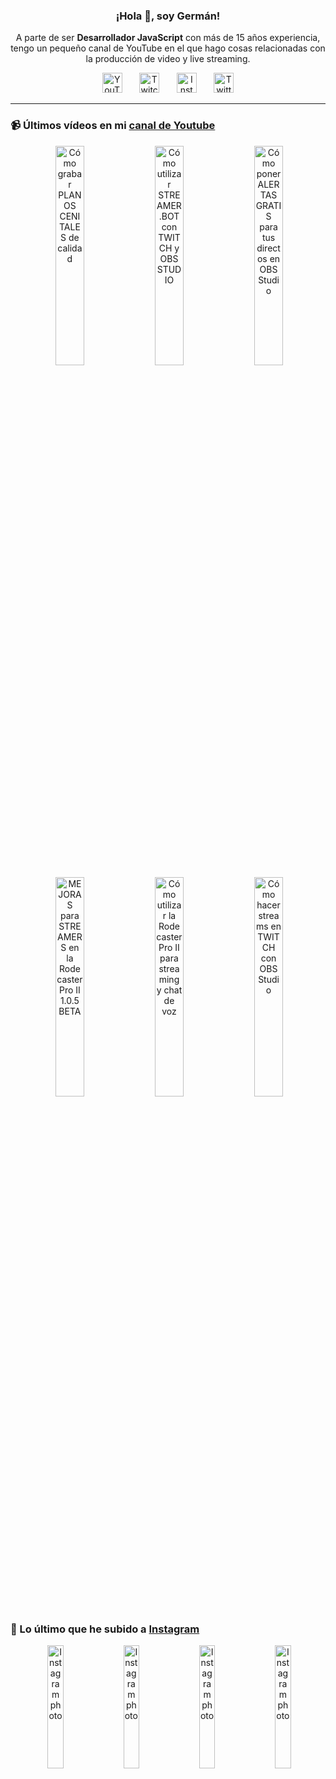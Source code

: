 <p align="center" width="300">
  <h3 align="center">¡Hola 👋, soy Germán!</h3>
</p>

<p align="center">A parte de ser <strong>Desarrollador JavaScript</strong> con más de 15 años experiencia, tengo un pequeño canal de YouTube en el que hago cosas relacionadas con la producción de video y live streaming.</p>

<p align="center">
  <a href="https://youtube.com/@germix" target="blank"><img src="https://cdn.simpleicons.org/youtube/FF0000" alt="YouTube" title="YouTube" width="32px" /></a>
  &#8287;&#8287;&#8287;&#8287;&#8287;
  <a href="https://twitch.tv/germix_tv" target="blank"><img src="https://cdn.simpleicons.org/twitch/9146FF" alt="Twitch" title="Twitch" width="32px" /></a>
  &#8287;&#8287;&#8287;&#8287;&#8287;
  <a href="https://instagram.com/germix_tv" target="blank"><img src="https://cdn.simpleicons.org/instagram/E4405F" alt="Instagram" title="Instagram" width="32px" /></a>
  &#8287;&#8287;&#8287;&#8287;&#8287;
  <a href="https://twitter.com/germix_tv" target="blank"><img src="https://cdn.simpleicons.org/twitter/1DA1F2" alt="Twitter" title="Twitter" width="32px" />
  </a>
</p>

<hr />

<p align="center">
  <h3>📹 Últimos vídeos en mi <a href="https://youtube.com/@germix?sub_confirmation=1" target="blank">canal de Youtube</a></h3>
</p>
<p align="center">&#8287;<a href="https://youtu.be/2XDhlqEN3cE" target="blank"><img width="30%" src="https://img.youtube.com/vi/2XDhlqEN3cE/mqdefault.jpg" alt="Cómo grabar PLANOS CENITALES de calidad" title="Cómo grabar PLANOS CENITALES de calidad" /></a>  &#8287;<a href="https://youtu.be/2AilFoiYnlc" target="blank"><img width="30%" src="https://img.youtube.com/vi/2AilFoiYnlc/mqdefault.jpg" alt="Cómo utilizar STREAMER.BOT con TWITCH y OBS STUDIO" title="Cómo utilizar STREAMER.BOT con TWITCH y OBS STUDIO" /></a>  &#8287;<a href="https://youtu.be/3EUPLZjGjkY" target="blank"><img width="30%" src="https://img.youtube.com/vi/3EUPLZjGjkY/mqdefault.jpg" alt="Cómo poner ALERTAS GRATIS para tus directos en OBS Studio" title="Cómo poner ALERTAS GRATIS para tus directos en OBS Studio" /></a><br />  &#8287;<a href="https://youtu.be/3mLzME7gODA" target="blank"><img width="30%" src="https://img.youtube.com/vi/3mLzME7gODA/mqdefault.jpg" alt="MEJORAS para STREAMERS en la Rodecaster Pro II 1.0.5 BETA" title="MEJORAS para STREAMERS en la Rodecaster Pro II 1.0.5 BETA" /></a>  &#8287;<a href="https://youtu.be/8784wBhHpVo" target="blank"><img width="30%" src="https://img.youtube.com/vi/8784wBhHpVo/mqdefault.jpg" alt="Cómo utilizar la Rodecaster Pro II para streaming y chat de voz" title="Cómo utilizar la Rodecaster Pro II para streaming y chat de voz" /></a>  &#8287;<a href="https://youtu.be/L-Fe5wee3uM" target="blank"><img width="30%" src="https://img.youtube.com/vi/L-Fe5wee3uM/mqdefault.jpg" alt="Cómo hacer streams en TWITCH con OBS Studio" title="Cómo hacer streams en TWITCH con OBS Studio" /></a></p>

<p align="center">
  <h3>📸 Lo último que he subido a <a href="https://instagram.com/germix_tv" target="blank">Instagram</a></h3>
</p>
<p align="center">&#8287;<a href='https://instagram.com/p/C7caQQexbRC' target='_blank'><img width='22.5%' src='https://instagram.fkiv3-1.fna.fbcdn.net/v/t51.29350-15/446468462_426895806865229_8517217280348753291_n.jpg?stp=dst-jpg_e15_fr_p1080x1080&_nc_ht=instagram.fkiv3-1.fna.fbcdn.net&_nc_cat=105&_nc_ohc=8DtIgIqlSiIQ7kNvgGJ5onD&edm=APU89FABAAAA&ccb=7-5&oh=00_AYDCDhu6KWefWY5uyfsuFQ_Mb6lP9usze6XOH0baXbgudw&oe=66568A1C&_nc_sid=bc0c2c' alt='Instagram photo' /></a>  &#8287;<a href='https://instagram.com/p/C67O235RjZu' target='_blank'><img width='22.5%' src='https://instagram.fkiv3-1.fna.fbcdn.net/v/t51.29350-15/443264958_1810128789496275_6137202133132266960_n.jpg?stp=dst-jpg_e15_fr_p1080x1080&_nc_ht=instagram.fkiv3-1.fna.fbcdn.net&_nc_cat=103&_nc_ohc=z3-gtXrlOrUQ7kNvgHwfrCW&edm=APU89FABAAAA&ccb=7-5&oh=00_AYAEhD1JpG35YI_YcmWnZT42jJTXbgmkZKuvH4Jc5Ivnuw&oe=6656901B&_nc_sid=bc0c2c' alt='Instagram photo' /></a>  &#8287;<a href='https://instagram.com/p/C6mnWxKt4Wd' target='_blank'><img width='22.5%' src='https://instagram.fkiv3-1.fna.fbcdn.net/v/t51.29350-15/442169315_1633689354113636_3928613146360917586_n.jpg?stp=dst-jpg_e15&_nc_ht=instagram.fkiv3-1.fna.fbcdn.net&_nc_cat=108&_nc_ohc=mb7N_DDbAqMQ7kNvgGWyfEl&edm=APU89FABAAAA&ccb=7-5&oh=00_AYBKgIlFDh_FKdvUrxTJSaO3YF7MSsbC3oUBnpFTuGYyLg&oe=66568057&_nc_sid=bc0c2c' alt='Instagram photo' /></a>  &#8287;<a href='https://instagram.com/p/C6RQVgoRzxl' target='_blank'><img width='22.5%' src='https://instagram.fkiv3-1.fna.fbcdn.net/v/t51.29350-15/440618756_397327903185093_7415283008143379524_n.jpg?stp=dst-jpg_e15_fr_p1080x1080&_nc_ht=instagram.fkiv3-1.fna.fbcdn.net&_nc_cat=109&_nc_ohc=y20Ub1Z95VIQ7kNvgG06z-F&edm=APU89FABAAAA&ccb=7-5&oh=00_AYDHZzYtj8YmyxNiS_E409j-i-q0qstDaSEerUWeKh0-cw&oe=6656A2B9&_nc_sid=bc0c2c' alt='Instagram photo' /></a></p>
